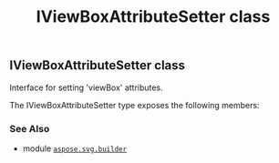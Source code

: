 ﻿---
title: IViewBoxAttributeSetter class
second_title: Aspose.SVG for Python via .NET API References
description: 
type: docs
weight: 450
url: /python-net/aspose.svg.builder/iviewboxattributesetter/
is_root: false
---

## IViewBoxAttributeSetter class

Interface for setting 'viewBox' attributes.



The IViewBoxAttributeSetter type exposes the following members:


### See Also
* module [`aspose.svg.builder`](..)
